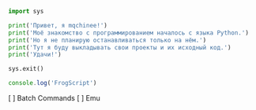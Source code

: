 ```python
import sys

print('Привет, я mqchinee!')
print('Моё знакомство с программированием началось с языка Python.')
print('Но я не планирую останавливаться только на нём.')
print('Тут я буду выкладывать свои проекты и их исходный код.')
print('Удачи!')

sys.exit()
```

```js
console.log('FrogScript')
```
[ ] Batch Commands
[ ] Emu
